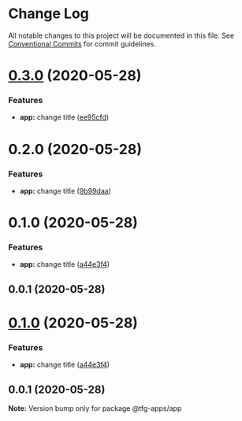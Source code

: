# Change Log

All notable changes to this project will be documented in this file.
See [Conventional Commits](https://conventionalcommits.org) for commit guidelines.

# [0.3.0](https://github.com/isidrok/tfg/compare/@tfg-apps/app@0.2.0...@tfg-apps/app@0.3.0) (2020-05-28)


### Features

* **app:** change title ([ee95cfd](https://github.com/isidrok/tfg/commit/ee95cfde3186e82621631eaa7119b0f8431695f6))





# 0.2.0 (2020-05-28)


### Features

* **app:** change title ([9b99daa](https://github.com/isidrok/tfg/commit/9b99daa76e995332b3f275a70bac7a598cad657d))



# 0.1.0 (2020-05-28)


### Features

* **app:** change title ([a44e3f4](https://github.com/isidrok/tfg/commit/a44e3f46ce8afb03d5eb320f11eee05565a90287))



## 0.0.1 (2020-05-28)





# [0.1.0](https://github.com/isidrok/tfg/compare/v0.0.1...v0.1.0) (2020-05-28)


### Features

* **app:** change title ([a44e3f4](https://github.com/isidrok/tfg/commit/a44e3f46ce8afb03d5eb320f11eee05565a90287))





## 0.0.1 (2020-05-28)

**Note:** Version bump only for package @tfg-apps/app
